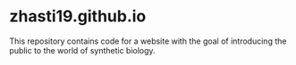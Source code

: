 # zhasti19.github.io
This repository contains code for a website with the goal of introducing the public to the world of synthetic biology. 
